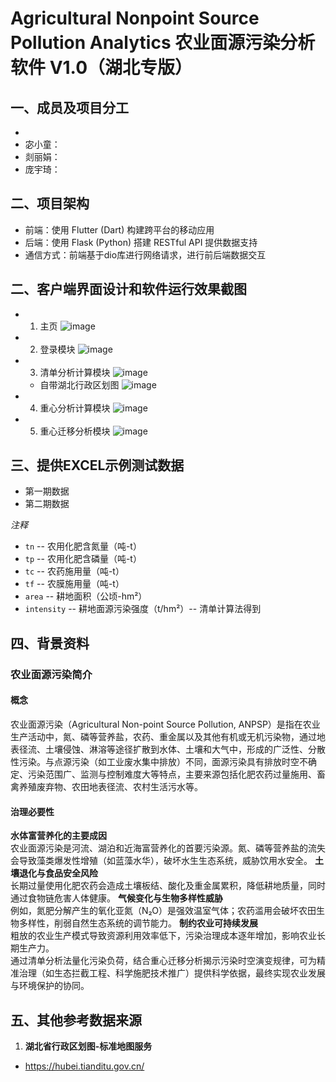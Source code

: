# Agricultural Nonpoint Source Pollution Analytics 农业面源污染分析软件 V1.0（湖北专版）
## 一、成员及项目分工
- 
- 宓小童：
- 剡丽娟：
- 庞宇琦：
  
## 二、项目架构
- 前端：使用 Flutter (Dart) 构建跨平台的移动应用
- 后端：使用 Flask (Python) 搭建 RESTful API 提供数据支持
- 通信方式：前端基于dio库进行网络请求，进行前后端数据交互

## 二、客户端界面设计和软件运行效果截图
- 1. 主页
   ![image](https://github.com/user-attachments/assets/dc895dc9-57aa-474a-8cf7-bb2255e36dc2)
- 2. 登录模块
   ![image](https://github.com/user-attachments/assets/3fd1d907-8091-45f5-b2f3-74a094310fef)
- 3. 清单分析计算模块
   ![image](https://github.com/user-attachments/assets/4a72552f-5edf-46c9-abaf-8b24cd61df4a)
   - 自带湖北行政区划图
   ![image](https://github.com/user-attachments/assets/9178b183-662a-47bd-bef4-82eec2580d1f)
- 4. 重心分析计算模块
   ![image](https://github.com/user-attachments/assets/674d16e3-f546-4f7a-b3af-1cec007c7b9b)
- 5. 重心迁移分析模块
   ![image](https://github.com/user-attachments/assets/1b66b99f-15aa-4232-bd1f-387fa4778851)

## 三、提供EXCEL示例测试数据
- 第一期数据
- 第二期数据

*注释*
   - `tn` -- 农用化肥含氮量（吨-t）
   - `tp` -- 农用化肥含磷量（吨-t）
   - `tc` -- 农药施用量（吨-t）
   - `tf` -- 农膜施用量（吨-t）
   - `area` -- 耕地面积（公顷-hm²）
   - `intensity` -- 耕地面源污染强度（t/hm²）-- 清单计算法得到
     
## 四、背景资料
### 农业面源污染简介
#### 概念
农业面源污染（Agricultural Non-point Source Pollution, ANPSP）是指在农业生产活动中，氮、磷等营养盐，农药、重金属以及其他有机或无机污染物，通过地表径流、土壤侵蚀、淋溶等途径扩散到水体、土壤和大气中，形成的广泛性、分散性污染。与点源污染（如工业废水集中排放）不同，面源污染具有排放时空不确定、污染范围广、监测与控制难度大等特点，主要来源包括化肥农药过量施用、畜禽养殖废弃物、农田地表径流、农村生活污水等。

#### 治理必要性
 **水体富营养化的主要成因**  
   农业面源污染是河流、湖泊和近海富营养化的首要污染源。氮、磷等营养盐的流失会导致藻类爆发性增殖（如蓝藻水华），破坏水生生态系统，威胁饮用水安全。
 **土壤退化与食品安全风险**  
   长期过量使用化肥农药会造成土壤板结、酸化及重金属累积，降低耕地质量，同时通过食物链危害人体健康。
 **气候变化与生物多样性威胁**  
   例如，氮肥分解产生的氧化亚氮（N₂O）是强效温室气体；农药滥用会破坏农田生物多样性，削弱自然生态系统的调节能力。
 **制约农业可持续发展**  
   粗放的农业生产模式导致资源利用效率低下，污染治理成本逐年增加，影响农业长期生产力。  
   通过清单分析法量化污染负荷，结合重心迁移分析揭示污染时空演变规律，可为精准治理（如生态拦截工程、科学施肥技术推广）提供科学依据，最终实现农业发展与环境保护的协同。
   
## 五、其他参考数据来源
1. **湖北省行政区划图-标准地图服务**
- https://hubei.tianditu.gov.cn/


